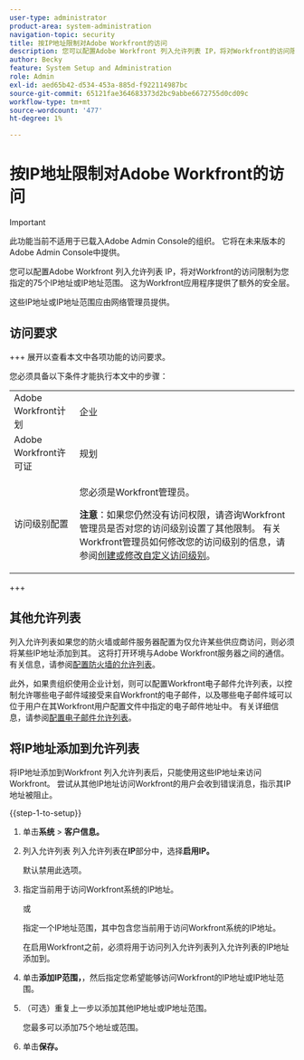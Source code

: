 ```yaml
---
user-type: administrator
product-area: system-administration
navigation-topic: security
title: 按IP地址限制对Adobe Workfront的访问
description: 您可以配置Adobe Workfront 列入允许列表 IP，将对Workfront的访问限制为您指定的75个IP地址或IP地址范围。 这为Workfront应用程序提供了额外的安全层。
author: Becky
feature: System Setup and Administration
role: Admin
exl-id: aed65b42-d534-453a-885d-f922114987bc
source-git-commit: 65121fae364683373d2bc9abbe6672755d0cd09c
workflow-type: tm+mt
source-wordcount: '477'
ht-degree: 1%

---
```


# 按IP地址限制对Adobe Workfront的访问

>[!IMPORTANT]
>
>此功能当前不适用于已载入Adobe Admin Console的组织。 它将在未来版本的Adobe Admin Console中提供。

您可以配置Adobe Workfront 列入允许列表 IP，将对Workfront的访问限制为您指定的75个IP地址或IP地址范围。 这为Workfront应用程序提供了额外的安全层。

这些IP地址或IP地址范围应由网络管理员提供。

## 访问要求

+++ 展开以查看本文中各项功能的访问要求。

您必须具备以下条件才能执行本文中的步骤：

<table style="table-layout:auto"> 
 <col> 
 <col> 
 <tbody> 
  <tr> 
   <td role="rowheader">Adobe Workfront计划</td> 
   <td> <p>企业</p> </td> 
  </tr> 
  <tr> 
   <td role="rowheader">Adobe Workfront许可证</td> 
   <td>规划</td> 
  </tr> 
  <tr> 
   <td role="rowheader">访问级别配置</td> 
   <td> <p>您必须是Workfront管理员。</p> <p><b>注意</b>：如果您仍然没有访问权限，请咨询Workfront管理员是否对您的访问级别设置了其他限制。 有关Workfront管理员如何修改您的访问级别的信息，请参阅<a href="../../../administration-and-setup/add-users/configure-and-grant-access/create-modify-access-levels.md" class="MCXref xref">创建或修改自定义访问级别</a>。</p> </td> 
  </tr> 
 </tbody> 
</table>

+++

## 其他允许列表

列入允许列表如果您的防火墙或邮件服务器配置为仅允许某些供应商访问，则必须将某些IP地址添加到其。 这将打开环境与Adobe Workfront服务器之间的通信。 有关信息，请参阅[配置防火墙的允许列表](../../../administration-and-setup/get-started-wf-administration/configure-your-firewall.md)。

此外，如果贵组织使用企业计划，则可以配置Workfront电子邮件允许列表，以控制允许哪些电子邮件域接受来自Workfront的电子邮件，以及哪些电子邮件域可以位于用户在其Workfront用户配置文件中指定的电子邮件地址中。 有关详细信息，请参阅[配置电子邮件允许列表](../../../administration-and-setup/get-started-wf-administration/configure-your-email-allowlist.md)。

## 将IP地址添加到允许列表

将IP地址添加到Workfront 列入允许列表后，只能使用这些IP地址来访问Workfront。 尝试从其他IP地址访问Workfront的用户会收到错误消息，指示其IP地址被阻止。

{{step-1-to-setup}}

1. 单击&#x200B;**系统** > **客户信息。**

1. 列入允许列表 列入允许列表在&#x200B;**IP**&#x200B;部分中，选择&#x200B;**启用IP。**

   默认禁用此选项。

1. 指定当前用于访问Workfront系统的IP地址。

   或

   指定一个IP地址范围，其中包含您当前用于访问Workfront系统的IP地址。

   在启用Workfront之前，必须将用于访问列入允许列表列入允许列表的IP地址添加到。

1. 单击&#x200B;**添加IP范围，**，然后指定您希望能够访问Workfront的IP地址或IP地址范围。
1. （可选）重复上一步以添加其他IP地址或IP地址范围。

   您最多可以添加75个地址或范围。

1. 单击&#x200B;**保存。**
